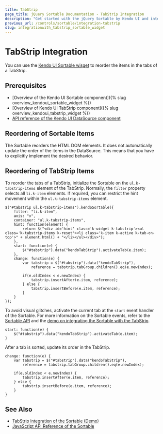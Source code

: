 ```yaml
---
title: TabStrip
page_title: jQuery Sortable Documentation - TabStrip Integration
description: "Get started with the jQuery Sortable by Kendo UI and integrate the component with the Kendo UI TabStrip."
previous_url: /controls/sortable/integration-tabstrip
slug: integrationwith_tabstrip_sortable_widget
---
```


# TabStrip Integration

You can use the [Kendo UI Sortable wisget](https://demos.telerik.com/kendo-ui/sortable/index) to reorder the items in the tabs of a TabStrip.

## Prerequisites

* [Overview of the Kendo UI Sortable component]({% slug overview_kendoui_sortable_widget %})
* [Overview of Kendo UI TabStrip component]({% slug overview_kendoui_tabstrip_widget %})
* [API reference of the Kendo UI DataSource component](/api/javascript/data/datasource#methods)

## Reordering of Sortable Items

The Sortable reorders the HTML DOM elements. It does not automatically update the order of the items in the DataSource. This means that you have to explicitly implement the desired behavior.

## Reordering of TabStrip Items

To reorder the tabs of a TabStrip, initialize the Sortable on the `ul.k-tabstrip-items` element of the TabStrip. Normally, the `filter` property selects all `li.k-item` elements. If required, you can restrict the hint movement within the `ul.k-tabstrip-items` element.

    $("#tabstrip ul.k-tabstrip-items").kendoSortable({
        filter: "li.k-item",
        axis: "x",
        container: "ul.k-tabstrip-items",
        hint: function(element) {
            return $("<div id='hint' class='k-widget k-tabstrip'><ul class='k-tabstrip-items k-reset'><li class='k-item k-active k-tab-on-top'>" + element.html() + "</li></ul></div>");
        },
        start: function(e) {
            $("#tabstrip").data("kendoTabStrip").activateTab(e.item);
        },
        change: function(e) {
            var tabstrip = $("#tabstrip").data("kendoTabStrip"),
                reference = tabstrip.tabGroup.children().eq(e.newIndex);

            if(e.oldIndex < e.newIndex) {
                tabstrip.insertAfter(e.item, reference);
            } else {
                tabstrip.insertBefore(e.item, reference);
            }
        }
    });

To avoid visual glitches, activate the current tab at the `start` event handler of the Sortable. For more information on the Sortable events, refer to the [Sortable API](/api/javascript/ui/sortable#events) and the [demo on integrating the Sortable with the TabStrip](https://demos.telerik.com/kendo-ui/sortable/integration-tabstrip).

    start: function(e) {
        $("#tabstrip").data("kendoTabStrip").activateTab(e.item);
    }

After a tab is sorted, update its order in the TabStrip.

    change: function(e) {
        var tabstrip = $("#tabstrip").data("kendoTabStrip"),
            reference = tabstrip.tabGroup.children().eq(e.newIndex);

        if(e.oldIndex < e.newIndex) {
            tabstrip.insertAfter(e.item, reference);
        } else {
            tabstrip.insertBefore(e.item, reference);
        }
    }

## See Also

* [TabStrip Integration of the Sortable (Demo)](https://demos.telerik.com/kendo-ui/sortable/integration-tabstrip)
* [JavaScript API Reference of the Sortable](/api/javascript/ui/sortable)
